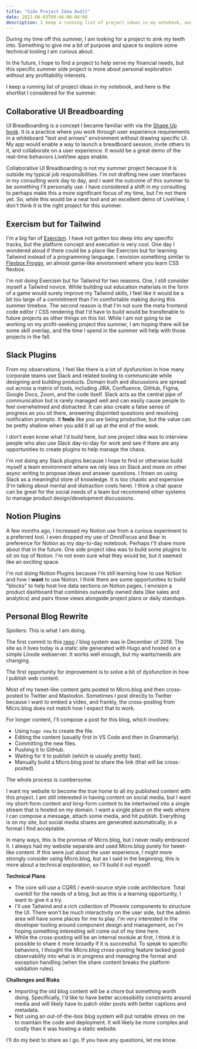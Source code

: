```yaml
---
title: "Side Project Idea Audit"
date: 2022-06-03T09:44:00-04:00
description: I keep a running list of project ideas in my notebook, and here is the shortlist I considered for the summer.
---
```


During my time off this summer, I am looking for a project to sink my teeth into. Something to give me a bit of purpose and space to explore some technical tooling I am curious about. 

In the future, I hope to find a project to help serve my financial needs, but this specific summer side project is more about personal exploration without any profitability interests.

I keep a running list of project ideas in my notebook, and here is the shortlist I considered for the summer.

## Collaborative UI Breadboarding

UI Breadboarding is a concept I became familiar with via the [Shape Up book]. It is a practice where you work through user experience requirements in a whiteboard "text and arrows" environment without drawing specific UI. My app would enable a way to launch a breadboard session, invite others to it, and collaborate on a user experience. It would be a great demo of the real-time behaviors LiveView apps enable.

[Shape Up book]: https://basecamp.com/shapeup/1.3-chapter-04#breadboarding

Collaborative UI Breadboarding is not my summer project because it is outside my typical job responsibilities. I'm not drafting new user interfaces in my consulting work day to day, and I want the outcome of this summer to be something I'll personally use. I have considered a shift in my consulting to perhaps make this a more significant focus of my time, but I'm not there yet. So, while this would be a neat tool and an excellent demo of LiveView, I don't think it is the right project for this summer.

## Exercism but for Tailwind

I'm a big fan of [Exercism]. I have not gotten too deep into any specific tracks, but the platform concept and execution is very cool. One day I wondered aloud if there could be a place like Exercism but for learning Tailwind instead of a programming language. I envision something similar to [Flexbox Froggy], an almost game-like environment where you learn CSS flexbox.

[Exercism]: https://exercism.org/
[Flexbox Froggy]: https://flexboxfroggy.com/

I'm not doing Exercism but for Tailwind for two reasons. One, I still consider myself a Tailwind novice. While building out education materials in the form of a game would surely improve my Tailwind skills, I feel like it would be a bit too large of a commitment than I'm comfortable making during this summer timebox. The second reason is that I'm not sure the meta frontend code editor / CSS rendering that I'd have to build would be transferable to future projects as other things on this list. While I am not going to be working on my profit-seeking project this summer, I am hoping there will be some skill overlap, and the time I spend in the summer will help with those projects in the fall.

## Slack Plugins

From my observations, I feel like there is a lot of dysfunction in how many corporate teams use Slack and related tooling to communicate while designing and building products. Domain truth and discussions are spread out across a matrix of tools, including JIRA, Confluence, GitHub, Figma, Google Docs, Zoom, and the code itself. Slack acts as the central pipe of communication but is rarely managed well and can easily cause people to feel overwhelmed and distracted. It can also create a false sense of progress as you sit there, answering disjointed questions and resolving notification prompts. It **feels** like you are being productive, but the value can be pretty shallow when you add it all up at the end of the week.

I don't even know what I'd build here, but one project idea was to interview people who also use Slack day-to-day for work and see if there are any opportunities to create plugins to help manage the chaos.

I'm not doing any Slack plugins because I hope to find or otherwise build myself a team environment where we rely less on Slack and more on other async writing to propose ideas and answer questions. I frown on using Slack as a meaningful store of knowledge. It is too chaotic and expensive (I'm talking about mental and distraction costs here). I think a chat space can be great for the social needs of a team but recommend other systems to manage product design/development discussions.

## Notion Plugins

A few months ago, I increased my Notion use from a curious experiment to a preferred tool. I even dropped my use of OmniFocus and Bear in preference for Notion as my day-to-day notebook. Perhaps I'll share more about that in the future. One side project idea was to build some plugins to sit on top of Notion. I'm not even sure what they would be, but it seemed like an exciting space.

I'm not doing Notion Plugins because I'm still learning how to use Notion and how I **want** to use Notion. I think there are some opportunities to build "blocks" to help host live data sections on Notion pages. I envision a product dashboard that combines outwardly owned data (like sales and analytics) and pairs those views alongside project plans or daily standups.

## Personal Blog Rewrite 

Spoilers: This is what I am doing. 

The first commit to this [repo] / blog system was in December of 2018. The site as it lives today is a static site generated with Hugo and hosted on a simple Linode webserver. It works well enough, but my wants/needs are changing.

[repo]: https://github.com/zorn/mikezornek.com

The first opportunity for improvement is to solve a bit of dysfunction in how I publish web content. 

Most of my tweet-like content gets posted to Micro.blog and then cross-posted to Twitter and Mastodon. Sometimes I post directly to Twitter because I want to embed a video, and frankly, the cross-posting from Micro.blog does not match how I expect that to work. 

For longer content, I'll compose a post for this blog, which involves:

* Using `hugo new` to create the file.
* Editing the content (usually first in VS Code and then in Grammarly).
* Committing the new files.
* Pushing it to GitHub.
* Waiting for it to publish (which is usually pretty fast).
* Manually build a Micro.blog post to share the link (that will be cross-posted).

The whole process is cumbersome.

I want my website to become the true home to all my published content with this project. I am still interested in having content on social media, but I want my short-form content and long-form content to be intertwined into a single stream that is hosted on my domain. I want a single place on the web where I can compose a message, attach some media, and hit publish. Everything is on my site, but social media shares are generated automatically, in a format I find acceptable. 

In many ways, this is the promise of Micro.blog, but I never really embraced it. I always had my website separate and used Micro.blog purely for tweet-like content. If this were just about the user experience, I might more strongly consider using Micro.blog, but as I said in the beginning, this is more about a technical exploration, so I'll build it out myself.

**Technical Plans**

* The core will use a CQRS / event-source style code architecture. Total overkill for the needs of a blog, but as this is a learning opportunity, I want to give it a try.
* I'll use Tailwind and a rich collection of Phoenix components to structure the UI. There won't be much interactivity on the user side, but the admin area will have some places for me to play. I'm very interested in the developer tooling around component design and management, so I'm hoping something interesting will come out of my time here.
* While the cross-posting will be an internal module at first, I think it is possible to share it more broadly if it is successful. To speak to specific behaviors, I thought the Micro.blog cross-posting feature lacked good observability into what is in progress and managing the format and exception handling (when the share content breaks the platform validation rules).

**Challenges and Risks**

* Importing the old blog content will be a chore but something worth doing. Specifically, I'd like to have better accessibility constraints around media and will likely have to patch older posts with better captions and metadata.
* Not using an out-of-the-box blog system will put notable stress on me to maintain the code and deployment. It will likely be more complex and costly than it was hosting a static website.

I'll do my best to share as I go. If you have any questions, let me know.
